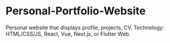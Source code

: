 # Personal-Portfolio-Website
Personal website that displays profile, projects, CV. Technology: HTML/CSS/JS, React, Vue, Next.js, or Flutter Web.
